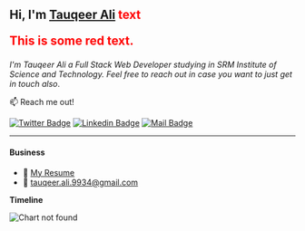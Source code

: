 ## Hi, I'm [Tauqeer Ali](https://tauqeerali1.github.io/) <span style="color: red;">text</span> <p style='color:red'>This is some red text.</p>


*I'm Tauqeer Ali a Full Stack Web Developer studying in SRM Institute of Science and Technology. Feel free to reach out in case you want to just get in touch also*.

:mailbox: Reach me out!

[![Twitter Badge](https://img.shields.io/badge/-@Twitter-1ca0f1?style=flat&labelColor=1ca0f1&logo=twitter&logoColor=white&link=https://twitter.com/tauqeerali01)](https://twitter.com/tauqeerali01)  [![Linkedin Badge](https://img.shields.io/badge/-Linkedin-0e76a8?style=flat&labelColor=0e76a8&logo=linkedin&logoColor=white)](https://www.linkedin.com/in/tauqeer-ali-288a27190/) [![Mail Badge](https://img.shields.io/badge/-Instagram-e84393?style=flat&labelColor=e84393&logo=instagram&logoColor=white)](https://www.instagram.com/___tauqeer_ali___/)

---


#### Business
- :paperclip: [My Resume](https://github.com/tauqeerali1/tauqeerali1.github.io/blob/main/assets/Tauqeer_Ali_Resume.pdf)
- :email: [tauqeer.ali.9934@gmail.com](tauqeer.ali.9934@gmail.com)


**Timeline**

![Chart not found](https://raw.githubusercontent.com/anmol098/anmol098/master/charts/bar_graph.png) 

</details>
</details>




